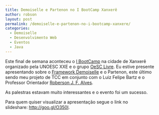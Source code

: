```yaml
---
title: Demoiselle e Partenon no I BootCamp Xanxerê
author: robson
layout: post
permalink: /demoiselle-e-partenon-no-i-bootcamp-xanxere/
categories:
  - Demoiselle
  - Desenvolvimento Web
  - Eventos
  - Java
---
```

Este final de semana aconteceu o <a title="Página do BootCamp" href="http://oesc-livre.org/doku.php?id=bootcamp_xanxere_marco_2012" target="_blank">I BootCamp</a> na cidade de Xanxerê organizado pela UNOESC XXE e o grupo <a title="Site do OeSC Livre" href="http://oesc-livre.org" target="_blank">OeSC Livre</a>. Eu estive presente apresentando sobre o <a title="Página do Framework Demoiselle" href="http://www.frameworkdemoiselle.gov.br/" target="_blank">Framework Demoiselle</a> e o Partenon, este último sendo meu projeto de TCC em conjunto com o Luiz Felipe Bartz e o Professor Orientador <a title="Roberson no Twitter" href="http://twitter.com/#!/robersonjfa" target="_blank">Roberson J. F. Alves</a>.

As palestras estavam muito interessantes e o evento foi um sucesso.

Para quem quiser visualizar a apresentação segue o link no slideshare: <a title="Apresentação no SlideShare" href="http://goo.gl/O350l" target="_blank">http://goo.gl/O350l</a>.